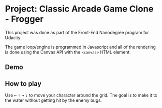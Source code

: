 # Project: Classic Arcade Game Clone - Frogger

This project was done as part of the Front-End Nanodegree program for Udacity

The game loop/engine is programmed in Javascript and all of the rendering is done using the Canvas API with the `<canvas>` HTML element.

## Demo

## How to play

Use <kbd>&#8592;</kbd> <kbd>&#8593;</kbd> <kbd>&#8594;</kbd> <kbd>&#8595;</kbd> to move your character around the grid. The goal is to make it to the water without getting hit by the enemy bugs.